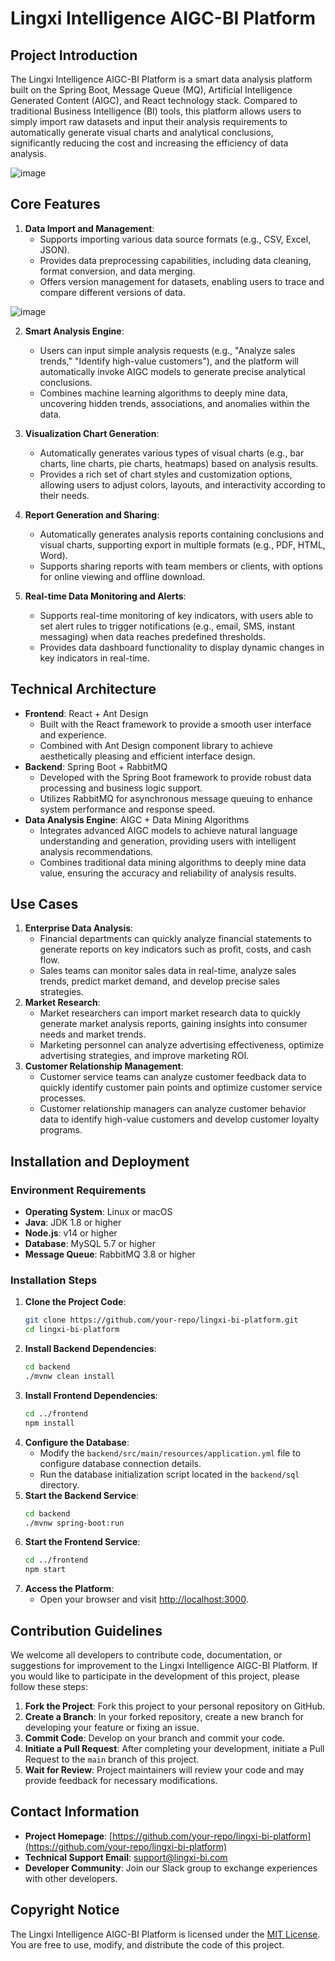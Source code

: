 # Lingxi Intelligence AIGC-BI Platform

## Project Introduction
The Lingxi Intelligence AIGC-BI Platform is a smart data analysis platform built on the Spring Boot, Message Queue (MQ), Artificial Intelligence Generated Content (AIGC), and React technology stack. Compared to traditional Business Intelligence (BI) tools, this platform allows users to simply import raw datasets and input their analysis requirements to automatically generate visual charts and analytical conclusions, significantly reducing the cost and increasing the efficiency of data analysis.

![image](https://github.com/user-attachments/assets/8b649e01-824a-42b9-a83d-81b1d87d116a)


## Core Features
1. **Data Import and Management**:
   - Supports importing various data source formats (e.g., CSV, Excel, JSON).
   - Provides data preprocessing capabilities, including data cleaning, format conversion, and data merging.
   - Offers version management for datasets, enabling users to trace and compare different versions of data.

![image](https://github.com/user-attachments/assets/ef559f65-281a-4b45-ae39-20402b59354f)

2. **Smart Analysis Engine**:
   - Users can input simple analysis requests (e.g., "Analyze sales trends," "Identify high-value customers"), and the platform will automatically invoke AIGC models to generate precise analytical conclusions.
   - Combines machine learning algorithms to deeply mine data, uncovering hidden trends, associations, and anomalies within the data.

3. **Visualization Chart Generation**:
   - Automatically generates various types of visual charts (e.g., bar charts, line charts, pie charts, heatmaps) based on analysis results.
   - Provides a rich set of chart styles and customization options, allowing users to adjust colors, layouts, and interactivity according to their needs.

4. **Report Generation and Sharing**:
   - Automatically generates analysis reports containing conclusions and visual charts, supporting export in multiple formats (e.g., PDF, HTML, Word).
   - Supports sharing reports with team members or clients, with options for online viewing and offline download.

5. **Real-time Data Monitoring and Alerts**:
   - Supports real-time monitoring of key indicators, with users able to set alert rules to trigger notifications (e.g., email, SMS, instant messaging) when data reaches predefined thresholds.
   - Provides data dashboard functionality to display dynamic changes in key indicators in real-time.

## Technical Architecture
- **Frontend**: React + Ant Design
  - Built with the React framework to provide a smooth user interface and experience.
  - Combined with Ant Design component library to achieve aesthetically pleasing and efficient interface design.
- **Backend**: Spring Boot + RabbitMQ
  - Developed with the Spring Boot framework to provide robust data processing and business logic support.
  - Utilizes RabbitMQ for asynchronous message queuing to enhance system performance and response speed.
- **Data Analysis Engine**: AIGC + Data Mining Algorithms
  - Integrates advanced AIGC models to achieve natural language understanding and generation, providing users with intelligent analysis recommendations.
  - Combines traditional data mining algorithms to deeply mine data value, ensuring the accuracy and reliability of analysis results.

## Use Cases
1. **Enterprise Data Analysis**:
   - Financial departments can quickly analyze financial statements to generate reports on key indicators such as profit, costs, and cash flow.
   - Sales teams can monitor sales data in real-time, analyze sales trends, predict market demand, and develop precise sales strategies.
2. **Market Research**:
   - Market researchers can import market research data to quickly generate market analysis reports, gaining insights into consumer needs and market trends.
   - Marketing personnel can analyze advertising effectiveness, optimize advertising strategies, and improve marketing ROI.
3. **Customer Relationship Management**:
   - Customer service teams can analyze customer feedback data to quickly identify customer pain points and optimize customer service processes.
   - Customer relationship managers can analyze customer behavior data to identify high-value customers and develop customer loyalty programs.

## Installation and Deployment
### Environment Requirements
- **Operating System**: Linux or macOS
- **Java**: JDK 1.8 or higher
- **Node.js**: v14 or higher
- **Database**: MySQL 5.7 or higher
- **Message Queue**: RabbitMQ 3.8 or higher

### Installation Steps
1. **Clone the Project Code**:
   ```bash
   git clone https://github.com/your-repo/lingxi-bi-platform.git
   cd lingxi-bi-platform
   ```
2. **Install Backend Dependencies**:
   ```bash
   cd backend
   ./mvnw clean install
   ```
3. **Install Frontend Dependencies**:
   ```bash
   cd ../frontend
   npm install
   ```
4. **Configure the Database**:
   - Modify the `backend/src/main/resources/application.yml` file to configure database connection details.
   - Run the database initialization script located in the `backend/sql` directory.
5. **Start the Backend Service**:
   ```bash
   cd backend
   ./mvnw spring-boot:run
   ```
6. **Start the Frontend Service**:
   ```bash
   cd ../frontend
   npm start
   ```
7. **Access the Platform**:
   - Open your browser and visit [http://localhost:3000](http://localhost:3000).

## Contribution Guidelines
We welcome all developers to contribute code, documentation, or suggestions for improvement to the Lingxi Intelligence AIGC-BI Platform. If you would like to participate in the development of this project, please follow these steps:
1. **Fork the Project**: Fork this project to your personal repository on GitHub.
2. **Create a Branch**: In your forked repository, create a new branch for developing your feature or fixing an issue.
3. **Commit Code**: Develop on your branch and commit your code.
4. **Initiate a Pull Request**: After completing your development, initiate a Pull Request to the `main` branch of this project.
5. **Wait for Review**: Project maintainers will review your code and may provide feedback for necessary modifications.

## Contact Information
- **Project Homepage**: [https://github.com/your-repo/lingxi-bi-platform](https://github.com/your-repo/lingxi-bi-platform)
- **Technical Support Email**: support@lingxi-bi.com
- **Developer Community**: Join our Slack group to exchange experiences with other developers.

## Copyright Notice
The Lingxi Intelligence AIGC-BI Platform is licensed under the [MIT License](https://opensource.org/licenses/MIT). You are free to use, modify, and distribute the code of this project.
